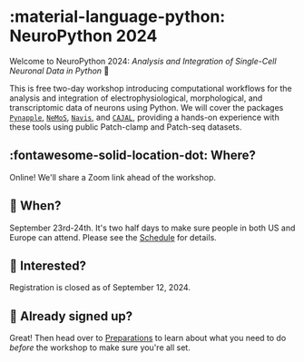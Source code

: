 # :material-language-python: NeuroPython 2024

Welcome to NeuroPython 2024: _Analysis and Integration of Single-Cell Neuronal Data in Python_ :wave:

This is free two-day workshop introducing computational workflows for the analysis and integration of electrophysiological, morphological, and transcriptomic data of neurons using Python. We will cover the packages [`Pynapple`](https://github.com/pynapple-org/pynapple), [`NeMoS`](https://github.com/flatironinstitute/nemos), [`Navis`](https://github.com/navis-org/navis), and [`CAJAL`](https://github.com/CamaraLab/CAJAL), providing a hands-on experience with these tools using public Patch-clamp and Patch-seq datasets.

## :fontawesome-solid-location-dot: Where?
Online! We'll share a Zoom link ahead of the workshop.

## :calendar: When?
September 23rd-24th. It's two half days to make sure people in both US and Europe can attend. Please see the [Schedule](schedule.md) for details.

## :star_struck: Interested?
Registration is closed as of September 12, 2024.

## :rocket: Already signed up?

Great! Then head over to [Preparations](preparing.md) to learn about what you need to do _before_ the workshop to make sure you're all set.
